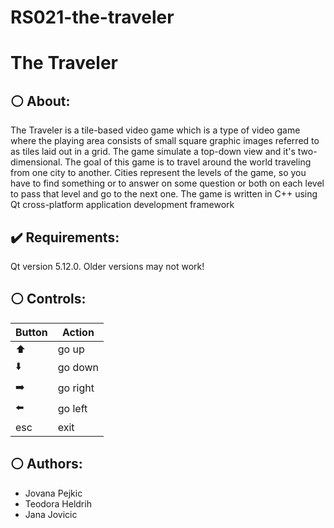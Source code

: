 # RS021-the-traveler


# The Traveler


## :white_circle: About:

The Traveler is a tile-based video game which is a type of video game where the playing area consists of small square graphic images referred to as tiles laid out in a grid. The game simulate a top-down view and it's two-dimensional. The goal of this game is to travel around the world traveling from one city to another. Cities represent the levels of the game, so you have to find something or to answer on some question or both on each level to pass that level and go to the next one.
The game is written in C++ using Qt cross-platform application development framework


## :heavy_check_mark: Requirements:

Qt version 5.12.0. Older versions may not work!


## :white_circle: Controls:

| Button        | Action   |
| ---           | ---      |
| :arrow_up:    | go up    |
| :arrow_down:  | go down  |
| :arrow_right: | go right |
| :arrow_left:  | go left  |
| esc           | exit     |


## :white_circle: Authors:

* Jovana Pejkic
* Teodora Heldrih
* Jana Jovicic
